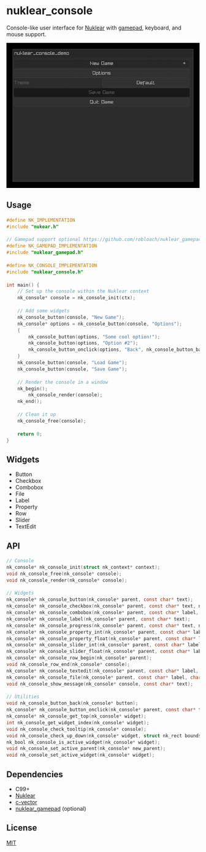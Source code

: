 # nuklear_console

Console-like user interface for [Nuklear](https://github.com/Immediate-Mode-UI/Nuklear) with [gamepad](https://github.com/robloach/nuklear_gamepad), keyboard, and mouse support.

![nuklear_console_demo Screenshot](demo/common/nuklear_console_demo.gif)

## Usage

``` c
#define NK_IMPLEMENTATION
#include "nukear.h"

// Gamepad support optional https://github.com/robloach/nuklear_gamepad
#define NK_GAMEPAD_IMPLEMENTATION
#include "nuklear_gamepad.h"

#define NK_CONSOLE_IMPLEMENTATION
#include "nuklear_console.h"

int main() {
    // Set up the console within the Nuklear context
    nk_console* console = nk_console_init(ctx);

    // Add some widgets
    nk_console_button(console, "New Game");
    nk_console* options = nk_console_button(console, "Options");
    {
        nk_console_button(options, "Some cool option!");
        nk_console_button(options, "Option #2");
        nk_console_button_onclick(options, "Back", nk_console_button_back);
    }
    nk_console_button(console, "Load Game");
    nk_console_button(console, "Save Game");

    // Render the console in a window
    nk_begin();
        nk_console_render(console);
    nk_end();

    // Clean it up
    nk_console_free(console);

    return 0;
}
```

## Widgets

- Button
- Checkbox
- Combobox
- File
- Label
- Property
- Row
- Slider
- TextEdit

## API

``` c
// Console
nk_console* nk_console_init(struct nk_context* context);
void nk_console_free(nk_console* console);
void nk_console_render(nk_console* console);

// Widgets
nk_console* nk_console_button(nk_console* parent, const char* text);
nk_console* nk_console_checkbox(nk_console* parent, const char* text, nk_bool* active);
nk_console* nk_console_combobox(nk_console* parent, const char* label, const char *items_separated_by_separator, int separator, int* selected);
nk_console* nk_console_label(nk_console* parent, const char* text);
nk_console* nk_console_progress(nk_console* parent, const char* text, nk_size* current, nk_size max);
nk_console* nk_console_property_int(nk_console* parent, const char* label, int min, int *val, int max, int step, float inc_per_pixel);
nk_console* nk_console_property_float(nk_console* parent, const char* label, float min, float *val, float max, float step, float inc_per_pixel);
nk_console* nk_console_slider_int(nk_console* parent, const char* label, int min, int* val, int max, int step);
nk_console* nk_console_slider_float(nk_console* parent, const char* label, float min, float* val, float max, float step);
nk_console* nk_console_row_begin(nk_console* parent);
void nk_console_row_end(nk_console* console);
nk_console* nk_console_textedit(nk_console* parent, const char* label, char* buffer, int buffer_size);
nk_console* nk_console_file(nk_console* parent, const char* label, char* file_path_buffer, int file_path_buffer_size);
void nk_console_show_message(nk_console* console, const char* text);

// Utilities
void nk_console_button_back(nk_console* button);
nk_console* nk_console_button_onclick(nk_console* parent, const char* text, void (*onclick)(struct nk_console*));
nk_console* nk_console_get_top(nk_console* widget);
int nk_console_get_widget_index(nk_console* widget);
void nk_console_check_tooltip(nk_console* console);
void nk_console_check_up_down(nk_console* widget, struct nk_rect bounds);
nk_bool nk_console_is_active_widget(nk_console* widget);
void nk_console_set_active_parent(nk_console* new_parent);
void nk_console_set_active_widget(nk_console* widget);
```

## Dependencies

- C99+
- [Nuklear](https://github.com/Immediate-Mode-UI/Nuklear)
- [c-vector](https://github.com/eteran/c-vector/)
- [nuklear_gamepad](https://github.com/robloach/nuklear_gamepad) (optional)

## License

[MIT](LICENSE)
